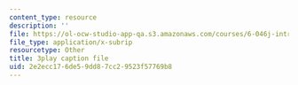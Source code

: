 ```yaml
---
content_type: resource
description: ''
file: https://ol-ocw-studio-app-qa.s3.amazonaws.com/courses/6-046j-introduction-to-algorithms-sma-5503-fall-2005/2e2ecc176de59dd87cc29523f57769b8_vK_q-C-kXhs.srt
file_type: application/x-subrip
resourcetype: Other
title: 3play caption file
uid: 2e2ecc17-6de5-9dd8-7cc2-9523f57769b8
---
```

